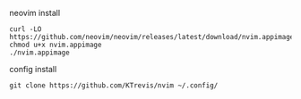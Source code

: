 neovim install
```
curl -LO https://github.com/neovim/neovim/releases/latest/download/nvim.appimage
chmod u+x nvim.appimage
./nvim.appimage
```
config install
```
git clone https://github.com/KTrevis/nvim ~/.config/
```
